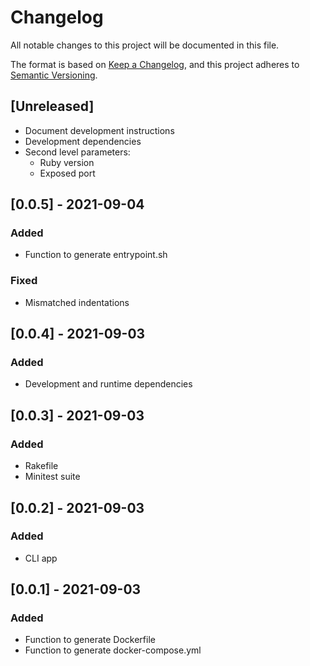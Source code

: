 # Changelog
All notable changes to this project will be documented in this file.

The format is based on [Keep a Changelog](https://keepachangelog.com/en/1.0.0/),
and this project adheres to [Semantic Versioning](https://semver.org/spec/v2.0.0.html).

## [Unreleased]
- Document development instructions
- Development dependencies
- Second level parameters:
  * Ruby version
  * Exposed port

## [0.0.5] - 2021-09-04
### Added
- Function to generate entrypoint.sh
### Fixed
- Mismatched indentations

## [0.0.4] - 2021-09-03
### Added
- Development and runtime dependencies

## [0.0.3] - 2021-09-03
### Added
- Rakefile
- Minitest suite

## [0.0.2] - 2021-09-03
### Added
- CLI app

## [0.0.1] - 2021-09-03
### Added
- Function to generate Dockerfile
- Function to generate docker-compose.yml
